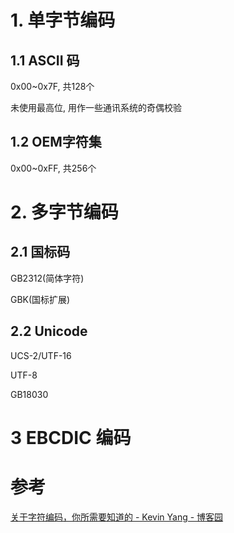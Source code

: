 # 1. 单字节编码

## 1.1 ASCII 码

0x00~0x7F, 共128个

未使用最高位, 用作一些通讯系统的奇偶校验

## 1.2 OEM字符集

0x00~0xFF, 共256个

# 2. 多字节编码

## 2.1 国标码

GB2312(简体字符)

GBK(国标扩展)

## 2.2 Unicode

UCS-2/UTF-16

UTF-8

GB18030

# 3 EBCDIC 编码

# 参考

[关于字符编码，你所需要知道的 - Kevin Yang - 博客园](http://www.cnblogs.com/KevinYang/archive/2010/06/18/1760597.html)
